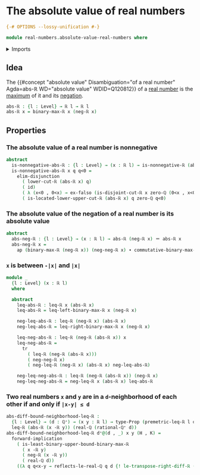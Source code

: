 # The absolute value of real numbers

```agda
{-# OPTIONS --lossy-unification #-}

module real-numbers.absolute-value-real-numbers where
```

<details><summary>Imports</summary>

```agda
open import elementary-number-theory.rational-numbers
open import elementary-number-theory.positive-rational-numbers

open import foundation.action-on-identifications-functions
open import foundation.logical-equivalences
open import foundation.dependent-pair-types
open import foundation.disjunction
open import foundation.empty-types
open import foundation.function-types
open import foundation.propositions
open import foundation.identity-types
open import foundation.transport-along-identifications
open import foundation.universe-levels

open import real-numbers.dedekind-real-numbers
open import real-numbers.inequality-real-numbers
open import real-numbers.maximum-real-numbers
open import real-numbers.negation-real-numbers
open import real-numbers.nonnegative-real-numbers
open import real-numbers.addition-real-numbers
open import real-numbers.difference-real-numbers
open import real-numbers.strict-inequality-real-numbers
open import real-numbers.rational-real-numbers
open import real-numbers.metric-space-of-real-numbers
```

</details>

## Idea

The
{{#concept "absolute value" Disambiguation="of a real number" Agda=abs-ℝ WD="absolute value" WDID=Q120812}}
of a [real number](real-numbers.dedekind-real-numbers.md) is the
[maximum](real-numbers.maximum-real-numbers.md) of it and its
[negation](real-numbers.negation-real-numbers.md).

```agda
abs-ℝ : {l : Level} → ℝ l → ℝ l
abs-ℝ x = binary-max-ℝ x (neg-ℝ x)
```

## Properties

### The absolute value of a real number is nonnegative

```agda
abstract
  is-nonnegative-abs-ℝ : {l : Level} → (x : ℝ l) → is-nonnegative-ℝ (abs-ℝ x)
  is-nonnegative-abs-ℝ x q q<0 =
    elim-disjunction
      ( lower-cut-ℝ (abs-ℝ x) q)
      ( id)
      ( λ (x<0 , 0<x) → ex-falso (is-disjoint-cut-ℝ x zero-ℚ (0<x , x<0)))
      ( is-located-lower-upper-cut-ℝ (abs-ℝ x) q zero-ℚ q<0)
```

### The absolute value of the negation of a real number is its absolute value

```agda
abstract
  abs-neg-ℝ : {l : Level} → (x : ℝ l) → abs-ℝ (neg-ℝ x) ＝ abs-ℝ x
  abs-neg-ℝ x =
    ap (binary-max-ℝ (neg-ℝ x)) (neg-neg-ℝ x) ∙ commutative-binary-max-ℝ _ _
```

### `x` is between `-|x|` and `|x|`

```agda
module _
  {l : Level} (x : ℝ l)
  where

  abstract
    leq-abs-ℝ : leq-ℝ x (abs-ℝ x)
    leq-abs-ℝ = leq-left-binary-max-ℝ x (neg-ℝ x)

    neg-leq-abs-ℝ : leq-ℝ (neg-ℝ x) (abs-ℝ x)
    neg-leq-abs-ℝ = leq-right-binary-max-ℝ x (neg-ℝ x)

    leq-neg-abs-ℝ : leq-ℝ (neg-ℝ (abs-ℝ x)) x
    leq-neg-abs-ℝ =
      tr
        ( leq-ℝ (neg-ℝ (abs-ℝ x)))
        ( neg-neg-ℝ x)
        ( neg-leq-ℝ (neg-ℝ x) (abs-ℝ x) neg-leq-abs-ℝ)

    neg-leq-neg-abs-ℝ : leq-ℝ (neg-ℝ (abs-ℝ x)) (neg-ℝ x)
    neg-leq-neg-abs-ℝ = neg-leq-ℝ x (abs-ℝ x) leq-abs-ℝ
```

### Two real numbers `x` and `y` are in a `d`-neighborhood of each other if and only if `|x-y| ≤ d`

```agda
abs-diff-bound-neighborhood-leq-ℝ :
  {l : Level} → (d : ℚ⁺) → (x y : ℝ l) → type-Prop (premetric-leq-ℝ l d x y) →
  leq-ℝ (abs-ℝ (x -ℝ y)) (real-ℚ (rational-ℚ⁺ d))
abs-diff-bound-neighborhood-leq-ℝ d⁺@(d , _) x y (H , K) =
  forward-implication
    ( is-least-binary-upper-bound-binary-max-ℝ
      ( x -ℝ y)
      ( neg-ℝ (x -ℝ y))
      ( real-ℚ d))
    ((λ q q<x-y → reflects-le-real-ℚ q d {! le-transpose-right-diff-ℝ (real-ℚ q) x y ?  !}) , {!   !})
```
